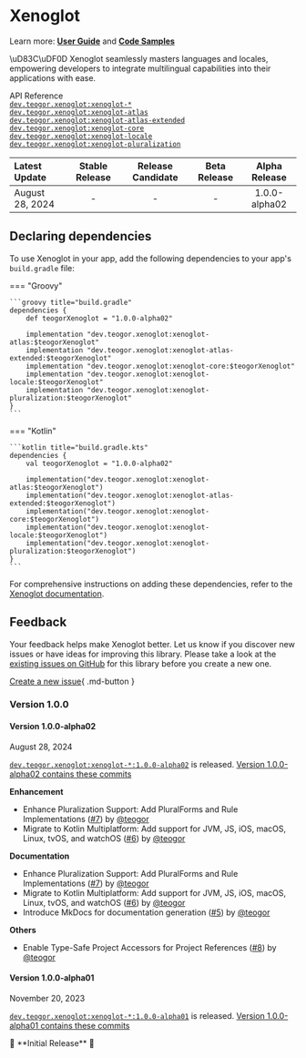 # Xenoglot

Learn more: **[User Guide](../user-guide.md)** and **[Code Samples](../code-samples.md)**

\uD83C\uDF0D Xenoglot seamlessly masters languages and locales, empowering developers to integrate multilingual capabilities into their applications with ease.

[//]: # (REGION-API-REFERENCE)

API Reference  
[`dev.teogor.xenoglot:xenoglot-*`](../html/)  
[`dev.teogor.xenoglot:xenoglot-atlas`](../html/xenoglot-atlas)  
[`dev.teogor.xenoglot:xenoglot-atlas-extended`](../html/xenoglot-atlas-extended)  
[`dev.teogor.xenoglot:xenoglot-core`](../html/xenoglot-core)  
[`dev.teogor.xenoglot:xenoglot-locale`](../html/xenoglot-locale)  
[`dev.teogor.xenoglot:xenoglot-pluralization`](../html/xenoglot-pluralization)

[//]: # (REGION-API-REFERENCE)

[//]: # (REGION-RELEASE-TABLE)

| Latest Update     |  Stable Release  |  Release Candidate  |  Beta Release  |  Alpha Release  |
|:------------------|:----------------:|:-------------------:|:--------------:|:---------------:|
| August 28, 2024   |        -         |          -          |       -        |  1.0.0-alpha02  |

[//]: # (REGION-RELEASE-TABLE)

[//]: # (REGION-DEPENDENCIES)

## Declaring dependencies

To use Xenoglot in your app, add the following dependencies to your app's `build.gradle` file:

=== "Groovy"

    ```groovy title="build.gradle"
    dependencies {
        def teogorXenoglot = "1.0.0-alpha02"
        
        implementation "dev.teogor.xenoglot:xenoglot-atlas:$teogorXenoglot"
        implementation "dev.teogor.xenoglot:xenoglot-atlas-extended:$teogorXenoglot"
        implementation "dev.teogor.xenoglot:xenoglot-core:$teogorXenoglot"
        implementation "dev.teogor.xenoglot:xenoglot-locale:$teogorXenoglot"
        implementation "dev.teogor.xenoglot:xenoglot-pluralization:$teogorXenoglot"
    }
    ```

=== "Kotlin"

    ```kotlin title="build.gradle.kts"
    dependencies {
        val teogorXenoglot = "1.0.0-alpha02"
        
        implementation("dev.teogor.xenoglot:xenoglot-atlas:$teogorXenoglot")
        implementation("dev.teogor.xenoglot:xenoglot-atlas-extended:$teogorXenoglot")
        implementation("dev.teogor.xenoglot:xenoglot-core:$teogorXenoglot")
        implementation("dev.teogor.xenoglot:xenoglot-locale:$teogorXenoglot")
        implementation("dev.teogor.xenoglot:xenoglot-pluralization:$teogorXenoglot")
    }
    ```

For comprehensive instructions on adding these dependencies, refer to the [Xenoglot documentation](../index.md#getting-started-with-xenoglot).

[//]: # (REGION-DEPENDENCIES)

[//]: # (REGION-FEEDBACK)

## Feedback

Your feedback helps make Xenoglot better. Let us know if you discover new issues or have
ideas for improving this library. Please take a look at the [existing issues on GitHub](https://github.com/teogor/xenoglot/issues)
for this library before you create a new one.

[Create a new issue](https://github.com/teogor/xenoglot/issues/new){ .md-button }

[//]: # (REGION-FEEDBACK)

[//]: # (REGION-VERSION-CHANGELOG)

### Version 1.0.0

#### Version 1.0.0-alpha02

August 28, 2024

[`dev.teogor.xenoglot:xenoglot-*:1.0.0-alpha02`](https://gitlab.com/teogor/xenoglot/releases/1.0.0-alpha02) is released. [Version 1.0.0-alpha02 contains these commits](https://gitlab.com/teogor/xenoglot/compare/1.0.0-alpha01...1.0.0-alpha02)

**Enhancement**

* Enhance Pluralization Support: Add PluralForms and Rule Implementations ([#7](https://github.com/teogor/xenoglot/issues/7)) by [@teogor](https://github.com/teogor)
* Migrate to Kotlin Multiplatform: Add support for JVM, JS, iOS, macOS, Linux, tvOS, and watchOS ([#6](https://github.com/teogor/xenoglot/issues/6)) by [@teogor](https://github.com/teogor)

**Documentation**

* Enhance Pluralization Support: Add PluralForms and Rule Implementations ([#7](https://github.com/teogor/xenoglot/issues/7)) by [@teogor](https://github.com/teogor)
* Migrate to Kotlin Multiplatform: Add support for JVM, JS, iOS, macOS, Linux, tvOS, and watchOS ([#6](https://github.com/teogor/xenoglot/issues/6)) by [@teogor](https://github.com/teogor)
* Introduce MkDocs for documentation generation ([#5](https://github.com/teogor/xenoglot/issues/5)) by [@teogor](https://github.com/teogor)

**Others**

* Enable Type-Safe Project Accessors for Project References ([#8](https://github.com/teogor/xenoglot/issues/8)) by [@teogor](https://github.com/teogor)

#### Version 1.0.0-alpha01

November 20, 2023

[`dev.teogor.xenoglot:xenoglot-*:1.0.0-alpha01`](https://gitlab.com/teogor/xenoglot/releases/1.0.0-alpha01) is released. [Version 1.0.0-alpha01 contains these commits](https://gitlab.com/teogor/xenoglot/commits/1.0.0-alpha01)

🎊 \*\*Initial Release\*\* 🎊

[//]: # (REGION-VERSION-CHANGELOG)

